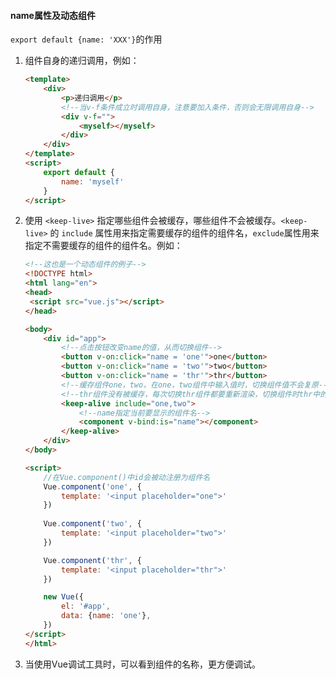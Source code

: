#### name属性及动态组件

`export default {name: 'XXX'}`的作用

1. 组件自身的递归调用，例如：

   ```html
   <template>
       <div>
           <p>递归调用</p>
           <!--当v-f条件成立时调用自身，注意要加入条件，否则会无限调用自身-->
           <div v-f="">
               <myself></myself>
           </div>
       </div>
   </template>
   <script>
       export default {
           name: 'myself'
       }
   </script>
   ```

2. 使用 `<keep-live>` 指定哪些组件会被缓存，哪些组件不会被缓存。`<keep-live>` 的 `include` 属性用来指定需要缓存的组件的组件名，`exclude`属性用来指定不需要缓存的组件的组件名。例如：

   ```html
   <!--这也是一个动态组件的例子-->
   <!DOCTYPE html>
   <html lang="en">
   <head>
   	<script src="vue.js"></script>
   </head>
   
   <body>
       <div id="app">
           <!--点击按钮改变name的值，从而切换组件-->
           <button v-on:click="name = 'one'">one</button>
           <button v-on:click="name = 'two'">two</button>
           <button v-on:click="name = 'thr'">thr</button>
           <!--缓存组件one，two，在one，two组件中输入值时，切换组件值不会复原-->
           <!--thr组件没有被缓存，每次切换thr组件都要重新渲染，切换组件时thr中的值不会保存-->
           <keep-alive include="one,two">
               <!--name指定当前要显示的组件名-->
               <component v-bind:is="name"></component>
           </keep-alive>
       </div>
   </body>
   
   <script>
       //在Vue.component()中id会被动注册为组件名
       Vue.component('one', { 
           template: '<input placeholder="one">'
       })
       
       Vue.component('two', { 
           template: '<input placeholder="two">'
       })
   
       Vue.component('thr', { 
           template: '<input placeholder="thr">'
       })
   
       new Vue({
           el: '#app',
           data: {name: 'one'},
       })
   </script>
   </html>
   ```

3. 当使用Vue调试工具时，可以看到组件的名称，更方便调试。
